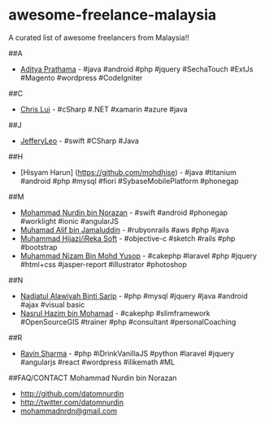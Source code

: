 # awesome-freelance-malaysia
A curated list of awesome freelancers from Malaysia!!

##A
* [Aditya Prathama](https://id.linkedin.com/pub/aditya-prathama/97/b16/a87) - #java #android #php #jquery #SechaTouch #ExtJs #Magento #wordpress #CodeIgniter

##C
* [Chris Lui](https://my.linkedin.com/in/chrislyr) - #cSharp #.NET #xamarin #azure #java

##J
* [JefferyLeo](https://github.com/jefferyleo) - #swift #CSharp #Java

##H
* [Hisyam Harun] (https://github.com/mohdhise) - #java #titanium #android #php #mysql #fiori #SybaseMobilePlatform #phonegap

##M
* [Mohammad Nurdin bin Norazan](http://www.revivalx.com/my/) - #swift #android #phonegap #worklight #ionic #angularJS
* [Muhamad Alif bin Jamaluddin](http://www.kodegeek.net/) - #rubyonrails #aws #php #java 
* [Muhammad Hijazi/iReka Soft](http://irekasoft.com/) - #objective-c #sketch #rails #php #bootstrap
* [Muhammad Nizam Bin Mohd Yusop](http://picostudio.my/) - #cakephp #laravel #php #jquery #html+css #jasper-report #illustrator #photoshop

##N
* [Nadiatul Alawiyah Binti Sarip](http://www.muslimshopcenter.com/) - #php #mysql #jquery #java #android #ajax #visual basic 
* [Nasrul Hazim bin Mohamad](http://nasrulhazim.com) - #cakephp #slimframework #OpenSourceGIS #trainer #php #consultant #personalCoaching

##R
* [Ravin Sharma](https://github.com/ravinsharma7) - #php #iDrinkVanillaJS #python #laravel #jquery #angularjs #react #wordpress #ilikemath #ML

##FAQ/CONTACT
Mohammad Nurdin bin Norazan

- http://github.com/datomnurdin
- http://twitter.com/datomnurdin
- mohammadnrdn@gmail.com
